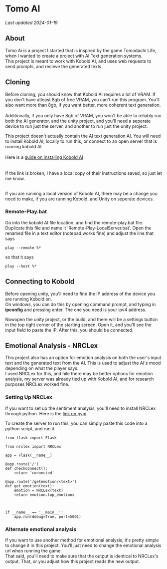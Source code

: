 <h1>Tomo AI</h1>
<i>Last updated 2024-01-19</i>
<h2>About</h2>
Tomo Ai is a project I started that is inspired by the game Tomodachi Life, when I wanted to create a project with AI Text generation systems. <br/>
This project is meant to work with Kobold AI, and uses web requests to send prompts, and recieve the generated texts. 

<h2>Cloning</h2>
Before cloning, you should know that Kobold AI requires a lot of VRAM. If you don't have atleast 8gb of free VRAM, you can't run this program. You'll also want more than 8gb, if you want better, more coherent text generation.<br/>
<br>Additionally, if you only have 8gb of VRAM, you won't be able to reliably run both the AI generator, and the unity project, and you'll need a seperate device to run just the server, and another to run just the unity project.</br>

This project doesn't actually contain the AI text generation AI. You will need to install Kobold AI, locally to run this, or connect to an open server that is running kobold AI. 
<br/><br/>
Here is a <a href = "https://www.reddit.com/r/PygmalionAI/comments/10dj8gl/i_found_out_how_to_run_it_localy_with_kobold_ai/">guide on installing Kobold AI</a><br>
<br/><br/>
If the link is broken, I have a local copy of their instructions saved, so just let me know.
<br/><br/>

If you are running a local version of Kobold AI, there may be a change you need to make, if you are running Kobold, and Unity on seperate devices.
<h3>Remote-Play.bat</h3>
Go into the kobold AI file location, and find the remote-play.bat file. Duplicate this file and name it 'Remote-Play-LocalServer.bat'. Open the renamed file in a text editor (notepad works fine) and adjust the line that says <br/>

```
play --remote %*
```
so that it says

```
play --host %*
```

<h2>Connecting to Kobold</h2>
Before opening unity, you'll need to find the IP address of the device you are running Kobold on. <br/>
On windows, you can do this by opening command prompt, and typing in <b>ipconfig</b> and pressing enter. The one you need is your ipv4 address. <br/>

Nowopen the unity project, or the build, and there will be a settings button in the top right corner of the starting screen. Open it, and you'll see the input field to paste the IP. After this, you should be connected.

<h2>Emotional Analysis - NRCLex</h2>
This project also has an option for emotion analysis on both the user's input text and the generated text from the AI. This is used to adjust the AI's mood depending on what the player says. <br/>
I used NRCLex for this, and hile there may be better options for emotion analysis, my server was already tied up with Kobold AI, and for research purposes NRCLex worked fine.<br>


<h3>Setting Up NRCLex</h3>
If you want to set up the sentiment analysis, you'll need to install NRCLex through python. Here is the <a href = "https://pypi.org/project/NRCLex/">link on pypi</a> <br/>

To create the server to run this, you can simply paste this code into a python script, and run it. 
```
from flask import Flask

from nrclex import NRCLex

app = Flask(__name__)

@app.route('/')
def checkConnect():
    return 'connected'

@app.route('/getemotion/<text>')
def get_emotion(text):
    emotion = NRCLex(text)
    return emotion.top_emotions
    

    
if __name__ == '__main__':
    app.run(debug=True, port=5001)
```
<h3>Alternate emotional analysis</h3>
If you want to use another method for emotional analysis, it's pretty simple to change it in this project. You'll just need to change the emotional analysis url when running the game.<br/>
That said, you'll need to make sure that the output is identical to NRCLex's output. That, or you adjust how this project reads the new output.
